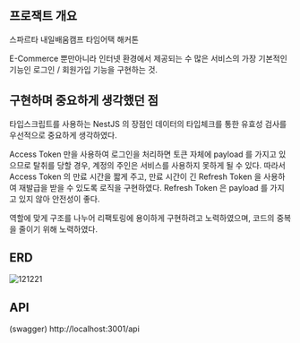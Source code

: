 ## 프로잭트 개요

스파르타 내일배움캠프 타임어택 해커톤

E-Commerce 뿐만아니라 인터넷 환경에서 제공되는 수 많은 서비스의 가장 기본적인 기능인
로그인 / 회원가입 기능을 구현하는 것.

## 구현하며 중요하게 생각했던 점

타입스크립트를 사용하는 NestJS 의 장점인 데이터의 타입체크를 통한 유효성 검사를 우선적으로 중요하게 생각하였다.

Access Token 만을 사용하여 로그인을 처리하면 토큰 자체에 payload 를 가지고 있으므로 탈취를 당할 경우,
계정의 주인은 서비스를 사용하지 못하게 될 수 있다.
따라서 Access Token 의 만료 시간을 짧게 주고, 만료 시간이 긴 Refresh Token 을 사용하여 재발급을 받을 수 있도록
로직을 구현하였다. Refresh Token 은 payload 를 가지고 있지 않아 안전성이 좋다.

역할에 맞게 구조를 나누어 리팩토링에 용이하게 구현하려고 노력하였으며,
코드의 중복을 줄이기 위해 노력하였다.

## ERD
![121221](https://github.com/ParkAsher/2024nbcamp_timeattack/assets/111232061/2d21f997-05ba-4d16-a0cb-27b3cae753a3)


## API
(swagger) http://localhost:3001/api
